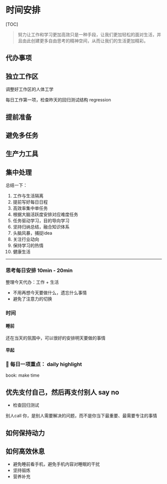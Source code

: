# 时间安排
[TOC]

> 努力让工作和学习更加高效只是一种手段，让我们更加轻松的面对生活，并且由此创建更多自由思考的精神空间，从而让我们的生活更加精彩。
​

## 代办事项

## 独立工作区
调整好工作区的人体工学

每日工作第一项，检查昨天的回归测试结构 regression
## 提前准备


## 避免多任务


## 生产力工具



## 集中处理



总结一下：
1. 工作与生活隔离
2. 提前写好每日日程
3. 高效率集中单任务
4. 根据大脑活跃度安排对应难度任务
5. 任务驱动学习，目的导向学习
6. 坚持归纳总结，融合知识体系
7. 头脑风暴，捕捉idea
8. 关注行业动向
9. 保持学习的热情
10. 健康生活

---

### 思考每日安排 10min - 20min
整理今天代办：工作 + 生活
  - 不用再想今天要做什么，遗忘什么事情
  - 避免了注意力的切换

### 时间
#### 睡前
还在当天的氛围中，可以很好的安排明天要做的事情

#### 早起


### :100: 每日一项重点： daily highlight
  book: make time


## 优先支付自己，然后再支付别人 say no
- 检查回归测试

别人call 你，是别人需要解决的问题，而不是你当下最重要、最需要专注的事情

## 如何保持动力

## 如何高效休息
- 避免睡前看手机，避免手机内容对睡眠的干扰
- 坚持锻炼
- 营养补充



